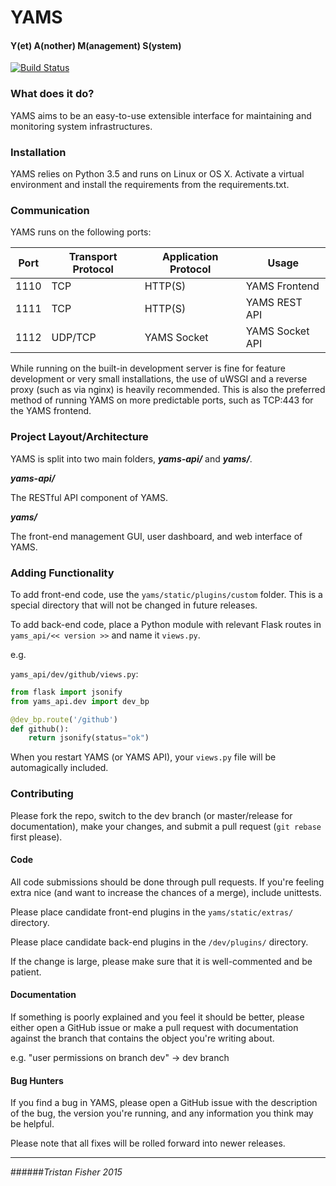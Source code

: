 # YAMS 
#### Y(et) A(nother) M(anagement) S(ystem)

[![Build Status](https://travis-ci.org/tristanfisher/yams.svg?branch=master)](https://travis-ci.org/tristanfisher/yams)

### What does it do?

YAMS aims to be an easy-to-use extensible interface for maintaining and monitoring system infrastructures.

### Installation

YAMS relies on Python 3.5 and runs on Linux or OS X.  Activate a virtual environment and install the requirements from the requirements.txt.

### Communication

YAMS runs on the following ports:

| Port 	| Transport Protocol 	| Application Protocol 	| Usage           	|
|------	|--------------------	|----------------------	|-----------------	|
| 1110 	| TCP                	| HTTP(S)              	| YAMS Frontend   	|
| 1111 	| TCP                	| HTTP(S)              	| YAMS REST API   	|
| 1112 	| UDP/TCP            	| YAMS Socket          	| YAMS Socket API 	|

While running on the built-in development server is fine for feature development or very small installations, the use of uWSGI and a reverse proxy (such as via nginx) is heavily recommended.  This is also the preferred method of running YAMS on more predictable ports, such as TCP:443 for the YAMS frontend.

### Project Layout/Architecture

YAMS is split into two main folders, ***yams-api/*** and ***yams/***.

***yams-api/*** 

The RESTful API component of YAMS.

***yams/*** 

The front-end management GUI, user dashboard, and web interface of YAMS.  


### Adding Functionality

To add front-end code, use the `yams/static/plugins/custom` folder.  This is a special directory that will not be changed in future releases.

To add back-end code, place a Python module with relevant Flask routes in `yams_api/<< version >>` and name it `views.py`.

e.g. 

`yams_api/dev/github/views.py`:

```python
from flask import jsonify
from yams_api.dev import dev_bp

@dev_bp.route('/github')
def github():
    return jsonify(status="ok")
```

When you restart YAMS (or YAMS API), your `views.py` file will be automagically included.
 

### Contributing

Please fork the repo, switch to the dev branch (or master/release for documentation), make your changes, and submit a pull request (`git rebase` first please).


#### Code

All code submissions should be done through pull requests.  If you're feeling extra nice (and want to increase the chances of a merge), include unittests.

Please place candidate front-end plugins in the `yams/static/extras/` directory.

Please place candidate back-end plugins in the `/dev/plugins/` directory.

If the change is large, please make sure that it is well-commented and be patient.

#### Documentation

If something is poorly explained and you feel it should be better, please either open a GitHub issue or make a pull request with documentation against the branch that contains the object you're writing about. 

e.g. "user permissions on branch dev" -> dev branch

#### Bug Hunters

If you find a bug in YAMS, please open a GitHub issue with the description of the bug, the version you're running, and any information you think may be helpful.

Please note that all fixes will be rolled forward into newer releases.



---
 
######*Tristan Fisher 2015*
